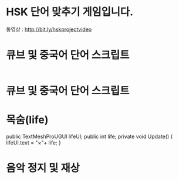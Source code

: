 # HSK 단어 맞추기 게임입니다. 
동영상 : http://bit.ly/hskprojectvideo
<h1> 큐브 및 중국어 단어 스크립트 </h1>
<img>
<h1> 큐브 및 중국어 단어 스크립트 </h1>
<h1>목숨(life)</h1>
public TextMeshProUGUI lifeUI;
public int life;
private void Update()
{
    lifeUI.text = "×"+ life;
}
<h1>음악 정지 및 재상 </h1>

<h1></h1>

